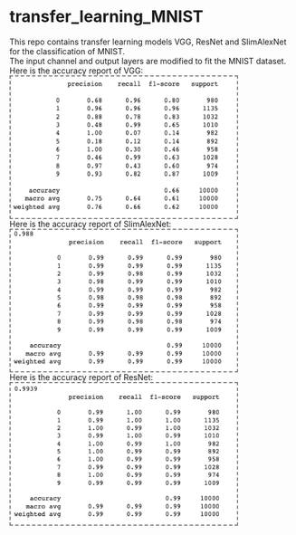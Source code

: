 # transfer_learning_MNIST
This repo contains transfer learning models VGG, ResNet and SlimAlexNet for the classification of MNIST. <br>
The input channel and output layers are modified to fit the MNIST dataset.<br>
Here is the accuracy report of VGG:<br>
<img align='center' style="border-color:gray;border-width:2px;border-style:dashed"  src="VGG_accuracy_report.png" width = "400px" height="250px" ></img>
<br>
Here is the accuracy report of SlimAlexNet:<br>
<img align='center' style="border-color:gray;border-width:2px;border-style:dashed"  src="slim_net_accuracy_report.png" width = "400px" height="250px" ></img>
<br>
Here is the accuracy report of ResNet:<br>
<img align='center' style="border-color:gray;border-width:2px;border-style:dashed"  src="Resnet_accuracy_report.png" width = "400px" height="250px" ></img>


